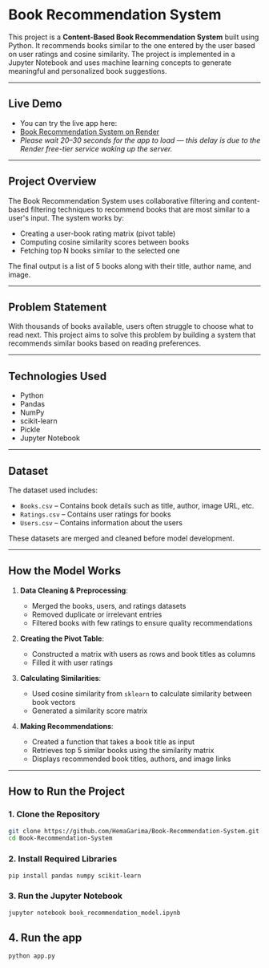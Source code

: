 # Book Recommendation System

This project is a **Content-Based Book Recommendation System** built using Python. It recommends books similar to the one entered by the user based on user ratings and cosine similarity. The project is implemented in a Jupyter Notebook and uses machine learning concepts to generate meaningful and personalized book suggestions.

---

## Live Demo

- You can try the live app here:  
- [Book Recommendation System on Render](https://book-recommendation-system-9b57.onrender.com)
- *Please wait 20–30 seconds for the app to load — this delay is due to the Render free-tier service waking up the server.*

---

## Project Overview

The Book Recommendation System uses collaborative filtering and content-based filtering techniques to recommend books that are most similar to a user's input. The system works by:

- Creating a user-book rating matrix (pivot table)
- Computing cosine similarity scores between books
- Fetching top N books similar to the selected one

The final output is a list of 5 books along with their title, author name, and image.

---

## Problem Statement

With thousands of books available, users often struggle to choose what to read next. This project aims to solve this problem by building a system that recommends similar books based on reading preferences.

---

## Technologies Used

- Python
- Pandas
- NumPy
- scikit-learn
- Pickle
- Jupyter Notebook

---

## Dataset

The dataset used includes:
- `Books.csv` – Contains book details such as title, author, image URL, etc.
- `Ratings.csv` – Contains user ratings for books
- `Users.csv` – Contains information about the users

These datasets are merged and cleaned before model development.

---

## How the Model Works

1. **Data Cleaning & Preprocessing**:
   - Merged the books, users, and ratings datasets
   - Removed duplicate or irrelevant entries
   - Filtered books with few ratings to ensure quality recommendations

2. **Creating the Pivot Table**:
   - Constructed a matrix with users as rows and book titles as columns
   - Filled it with user ratings

3. **Calculating Similarities**:
   - Used cosine similarity from `sklearn` to calculate similarity between book vectors
   - Generated a similarity score matrix

4. **Making Recommendations**:
   - Created a function that takes a book title as input
   - Retrieves top 5 similar books using the similarity matrix
   - Displays recommended book titles, authors, and image links

---

## How to Run the Project

### 1. Clone the Repository
```bash
git clone https://github.com/HemaGarima/Book-Recommendation-System.git
cd Book-Recommendation-System
```
### 2. Install Required Libraries
```bash
pip install pandas numpy scikit-learn
```
### 3. Run the Jupyter Notebook
```bash
jupyter notebook book_recommendation_model.ipynb
```

## 4. Run the app
``` bash
python app.py
```
